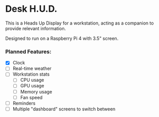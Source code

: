 # Desk H.U.D.
This is a Heads Up Display for a workstation, acting as a companion to provide relevant information.

Designed to run on a Raspberry Pi 4 with 3.5" screen.



### Planned Features:

- [x] Clock
- [ ] Real-time weather
- [ ] Workstation stats
    - [ ] CPU usage
    - [ ] GPU usage
    - [ ] Memory usage
    - [ ] Fan speed
- [ ] Reminders
- [ ] Multiple "dashboard" screens to switch between